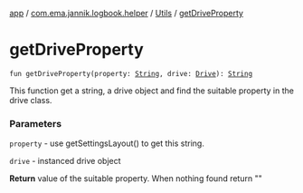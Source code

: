 [app](../../index.md) / [com.ema.jannik.logbook.helper](../index.md) / [Utils](index.md) / [getDriveProperty](./get-drive-property.md)

# getDriveProperty

`fun getDriveProperty(property: `[`String`](https://kotlinlang.org/api/latest/jvm/stdlib/kotlin/-string/index.html)`, drive: `[`Drive`](../../com.ema.jannik.logbook.model.database/-drive/index.md)`): `[`String`](https://kotlinlang.org/api/latest/jvm/stdlib/kotlin/-string/index.html)

This function get a string, a drive object and find the suitable property in the drive class.

### Parameters

`property` - use getSettingsLayout() to get this string.

`drive` - instanced drive object

**Return**
value of the suitable property. When nothing found return ""

